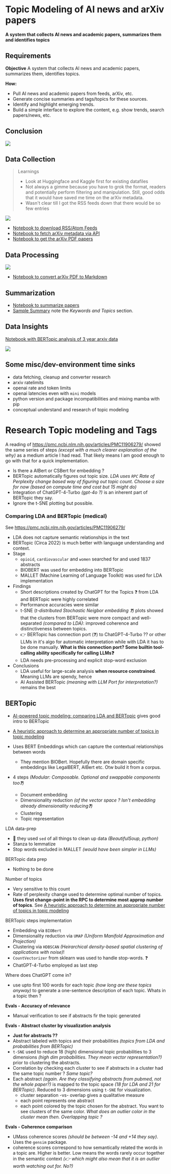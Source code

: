 # Topic Modeling of AI news and arXiv papers

**A system that collects AI news and academic papers, summarizes them and identifies topics**


## Requirements

**Objective**
A system that collects AI news and academic papers, summarizes them, identifies topics.

**How:**
 - Pull AI news and academic papers from feeds, arXiv, etc.
 - Generate concise summaries and tags/topics for these sources.
 - Identify and highlight emerging trends.
 - Build a simple interface to explore the content, e.g. show trends, search papers/news, etc.

## Conclusion

![](./img/README.svg)

## Data Collection

> Learnings
> - Look at Huggingface and Kaggle first for existing datafiles
> - Not always a gimme because you have to grok the format, readers and potentially perform filtering and manipulation. Still, good odds that it would have saved me time on the arXiv metadata.
> - Wasn't clear till I got the RSS feeds down that there would be so few entries

![](./img/README-1.svg)

 - [Notebook to download RSS/Atom Feeds](./data_feeds.ipynb)
 - [Notebook to fetch arXiv metadata via API](./data_arxiv_metadata.ipynb)
 - [Notebook to get the arXiv PDF papers](./data_arxiv_papers.ipynb)

## Data Processing 

![](./img/README-2.svg)

 - [Notebook to convert arXiv PDF to Markdown](./data_arxiv_pdf_to_md.ipynb)

## Summarization

 - [Notebook to summarize papers](./summarize_papers.ipynb) 
 - [Sample Summary](./data/arxiv/summary/01_01_2023/2301.00479v2.md) note the _Keywords and Topics_ section.

## Data Insights

[Notebook with BERTopic analysis of 3 year arxiv data](./topics_modeling.ipynb)

![](./img/README-3.svg)


## Some misc/dev-environment time sinks
 - data fetching, cleanup and converter research
 - arxiv ratelimits
 - openai rate and token limits
 - openai latencies even with `mini` models
 - python version and package incompatibilities and mixing mamba with pip
 - conceptual understand and research of topic modeling

# Research Topic modeling and Tags

 A reading of https://pmc.ncbi.nlm.nih.gov/articles/PMC11906279/ showed the same series of steps _(except with a much clearer explanation of the why)_ as a medium article I had read. That likely means I am good enough to go with that for a quick implementation.

  - Is there a AIBert or CSBert for embedding ?
  - BERTopic automatically figures out topic size. _LDA uses `RPC` _Rate of Perplexity change_ based way of figuring out topic count. Choose a size for now (based on compute time and cost but 15 might do)_
  - Integration of ChatGPT-4-Turbo _(gpt-4o ?)_ is an inherent part of BERTopic they say. 
  - Ignore the t-SNE plotting but possible.

### Comparing LDA and BERTopic (medical)

See https://pmc.ncbi.nlm.nih.gov/articles/PMC11906279/

 - LDA does not capture semantic relationships in the text
 - BERTopic (Circa 2022) is much better with language understanding and context.
 - Stage
   - `opioid`, `cardiovascular` and `women` searched for and used 1837 abstracts
   - BIOBERT was used for embedding into BERTopic
   - MALLET (Machine Learning of Language Toolkit) was used for LDA implementation
 - Findings
   - Short descriptions created by ChatGPT for the Topics ❓ from LDA and BERTopic were highly correlated
   - Performance accuracies were similar
   - t-SNE (_t-distributed Stochastic Neigbor embedding ❓)_ plots showed that the clusters from BERTopic were more compact and well-separated _(compared to LDA)_: improved coherence and distinctiveness between topics.
   - 👉 BERTopic has connection port (❓) to ChatGPT-4-Turbo ?? or other LLMs in it's algo for automatic interpretation while with LDA it has to be done manually. **What is this connection port? Some builtin tool-calling ability specifically for calling LLMs❓** 
   - LDA needs pre-processing and explicit stop-word exclusion
 - Conclusions
   - LDA useful for large-scale analysis **when resource constrained**. Meaning LLMs are spendy, hence
   - AI Assisted BERTopic _(meaning with LLM Port for interpretation?)_ remains the best

## BERTopic   

 - [AI-powered topic modeling: comparing LDA and BERTopic](https://pmc.ncbi.nlm.nih.gov/articles/PMC11906279/) gives good intro to BERTopic
 - [A heuristic approach to determine an appropriate number of topics in topic modeling](https://bmcbioinformatics.biomedcentral.com/articles/10.1186/1471-2105-16-S13-S8)

 - Uses BERT Embeddings which can capture the contextual relationships between words 
   - They mention BIOBert. Hopefully there are domain specific embeddings like LegalBERT, AIBert etc. Otw build it from a corpus.
 - 4 steps _(Modular: Composable. Optional and swappable components too❓)_
   - Document embedding
   - Dimensionality reduction _(of the vector space ? Isn't embedding already dimensionality reducing❓)_   
   - Clustering
   - Topic representation

LDA data-prep
 - 🤯 they used `sed` of all things to clean up data _(BeautifulSoup, python)_
 - Stanza to lemmatize
 - Stop words excluded in MALLET _(would have been simpler in LLMs)_

BERTopic data prep
 - Nothing to be done

Number of topics
 - Very sensitive to this count
 - Rate of perplexity change used to determine optimal number of topics. **Uses first change-point in the RPC to determine most approp number of topics**. See [A heuristic approach to determine an appropriate number of topics in topic modeling](https://bmcbioinformatics.biomedcentral.com/articles/10.1186/1471-2105-16-S13-S8) 


BERTopic steps implementation
 - Embedding via `BIOBert`
 - Dimensionality reduction via `UMAP` _(Uniform Manifold Approximation and Projection)_ 
 - Clustering via `HDBSCAN` _(Heirarchical density-based spatial clustering of applications with noise)_!
 - `CountVectorizer` from sklearn was used to handle stop-words. ❓
 - ChatGPT-4-Turbo employed as last step

Where does ChatGPT come in?
 - use upto first 100 words for each topic _(how long are these topics anyway)_ to generate a one-sentence description of each topic. Whats in a topic then ? 

**Evals - Accuracy of relevance**
 - Manual verification to see if abstracts fir the topic generated

**Evals - Abstract cluster by visualization analysis**
- **Just for abstracts ??**
 - Abstract labeled with topics and their probabilities _(topics from LDA and probabilities from BERTopic)_ 
 - `t-SNE` used to reduce 18 (high) dimensional topic probabilities to 3 dimensions _(high dim probabilities. They mean vector representation?)_ prior to clustering the abstracts.
 - Correlation by checking each cluster to see if abstracts in a cluster had the same topic number ? _Same topic?_
 - Each abstract _(again. Are they classifying abstracts from pubmed, not the whole paper?)_ is mapped to the topic space _(18 for LDA and 21 for BERTopic)_. Reduced to 3 dimensions using `t-SNE` for visualization.
   - cluster separation -vs- overlap gives a qualitative measure
   - each point represents one abstract 
   - each point colored by the topic chosen for the abstract. You want to see clusters of the same color. _What does an outlier color in the cluster mean then. Overlapping topic ?_

**Evals - Coherence comparison**
 - UMass coherence scores _(should be between -14 and +14 they say)_. Uses the `gensim` package.
 - coherence scores correspond to how semantically related the words in a topic are. Higher is better. Low means the words rarely occur together in the semantic context _(👉 which might also mean that it is an outlier worth watching out for. No?)_